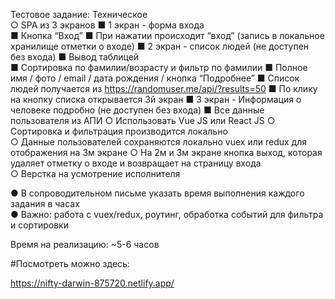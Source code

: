 Тестовое задание:
 Техническое  
 ○ SPA из 3 экранов 
    ■ 1 экран - форма входа  
        ■ Кнопка “Вход” 
        ■ При нажатии происходит “вход” (запись в локальное хранилище отметки о входе) 
    ■ 2 экран - список людей (не доступен без входа) 
        ■ Вывод таблицей  
        ■ Сортировка по фамилии/возрасту и фильтр по фамилии 
        ■ Полное имя / фото / email / дата рождения / кнопка “Подробнее” 
        ■ Список людей получается из https://randomuser.me/api/?results=50 
        ■ По клику  на кнопку списка открывается 3й экран 
    ■ 3 экран - Информация о человеке подробно (не доступен без входа) 
        ■ Все данные пользователя из АПИ 
 ○ Использовать Vue JS или React JS 
 ○ Сортировка и фильтрация производится локально  
 ○ Данные пользователей сохраняются локально vuex или redux для отображения на 3м экране 
 ○ На 2м и 3м экране кнопка выход, которая удаляет отметку о входе и возвращает на страницу входа  
 ○ Верстка на усмотрение исполнителя  

● В сопроводительном письме указать время выполнения каждого задания в часах  
● Важно: работа с vuex/redux, роутинг, обработка событий для фильтра и сортировки


Время на реализацию: ~5-6 часов 


#Посмотреть можно здесь:

https://nifty-darwin-875720.netlify.app/
